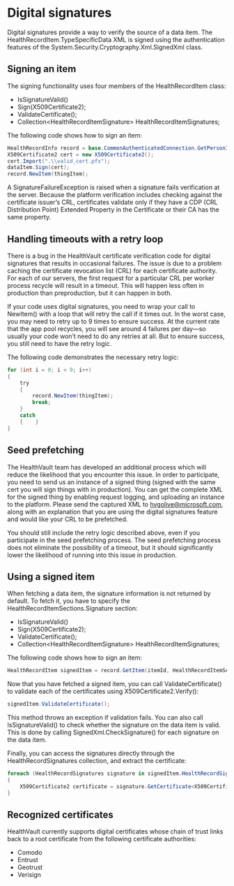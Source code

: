 Digital signatures
==================

Digital signatures provide a way to verify the source of a data item. The HealthRecordItem.TypeSpecificData XML is signed using the authentication features of the System.Security.Cryptography.Xml.SignedXml class.

Signing an item
---------------

The signing functionality uses four members of the HealthRecordItem class:

-   IsSignatureValid()
-   Sign(X509Certificate2);
-   ValidateCertificate();
-   Collection&lt;HealthRecordItemSignature&gt; HealthRecordItemSignatures;

The following code shows how to sign an item:

```cs
HealthRecordInfo record = base.CommonAuthenticatedConnection.GetPersonInfo().GetSelfRecord();
X509Certificate2 cert = new X509Certificate2();
cert.Import(".\\valid_cert.pfx");
dataItem.Sign(cert);
record.NewItem(thingItem);
```

A SignatureFailureException is raised when a signature fails verification at the server. Because the platform verification includes checking against the certificate issuer’s CRL, certificates validate only if they have a CDP (CRL Distribution Point) Extended Property in the Certificate or their CA has the same property.

Handling timeouts with a retry loop
-----------------------------------

There is a bug in the HealthVault certificate verification code for digital signatures that results in occasional failures. The issue is due to a problem caching the certificate revocation list (CRL) for each certificate authority. For each of our servers, the first request for a particular CRL per worker process recycle will result in a timeout. This will happen less often in production than preproduction, but it can happen in both.

If your code uses digital signatures, you need to wrap your call to NewItem() with a loop that will retry the call if it times out. In the worst case, you may need to retry up to 9 times to ensure success. At the current rate that the app pool recycles, you will see around 4 failures per day—so usually your code won’t need to do any retries at all. But to ensure success, you still need to have the retry logic.

The following code demonstrates the necessary retry logic:

```cs
for (int i = 0; i < 9; i++)
{    
    try    
    {        
        record.NewItem(thingItem);
        break;
    }    
    catch
    {    }
} 
```

Seed prefetching
----------------

The HealthVault team has developed an additional process which will reduce the likelihood that you encounter this issue. In order to participate, you need to send us an instance of a signed thing (signed with the same cert you will sign things with in production). You can get the complete XML for the signed thing by enabling request logging, and uploading an instance to the platform. Please send the captured XML to <hvgolive@microsoft.com>, along with an explanation that you are using the digital signatures feature and would like your CRL to be prefetched.

You should still include the retry logic described above, even if you participate in the seed prefetching process. The seed prefetching process does not eliminate the possibility of a timeout, but it should significantly lower the likelihood of running into this issue in production.

Using a signed item
-------------------

When fetching a data item, the signature information is not returned by default. To fetch it, you have to specify the HealthRecordItemSections.Signature section:

-   IsSignatureValid()
-   Sign(X509Certificate2);
-   ValidateCertificate();
-   Collection&lt;HealthRecordItemSignature&gt; HealthRecordItemSignatures;

The following code shows how to sign an item:

```cs
HealthRecordItem signedItem = record.GetItem(itemId, HealthRecordItemSections.Core | HealthRecordItemSections.Xml | HealthRecordItemSections.Signature);
```
Now that you have fetched a signed item, you can call ValidateCertificate() to validate each of the certificates using X509Certificate2.Verify():

```cs
signedItem.ValidateCertificate();
```
This method throws an exception if validation fails. You can also call IsSignatureValid() to check whether the signature on the data item is valid. This is done by calling SignedXml.CheckSignature() for each signature on the data item.

Finally, you can access the signatures directly through the HealthRecordSignatures collection, and extract the certificate:

```cs
foreach (HealthRecordSignatures signature in signedItem.HealthRecordSignatures) 
{    
    X509Certificate2 certificate = signature.GetCertificate<X509Certificate2>(); 
}
```
Recognized certificates
-----------------------

HealthVault currently supports digital certificates whose chain of trust links back to a root certificate from the following certificate authorities:

-   Comodo
-   Entrust
-   Geotrust
-   Verisign
